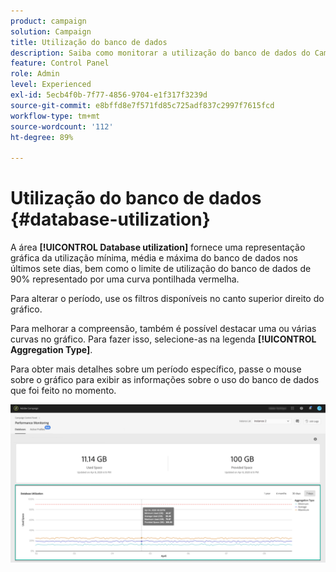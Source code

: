 ```yaml
---
product: campaign
solution: Campaign
title: Utilização do banco de dados
description: Saiba como monitorar a utilização do banco de dados do Campaign no Painel de controle.
feature: Control Panel
role: Admin
level: Experienced
exl-id: 5ecb4f0b-7f77-4856-9704-e1f317f3239d
source-git-commit: e8bffd8e7f571fd85c725adf837c2997f7615fcd
workflow-type: tm+mt
source-wordcount: '112'
ht-degree: 89%

---
```


# Utilização do banco de dados {#database-utilization}

A área **[!UICONTROL Database utilization]** fornece uma representação gráfica da utilização mínima, média e máxima do banco de dados nos últimos sete dias, bem como o limite de utilização do banco de dados de 90% representado por uma curva pontilhada vermelha.

Para alterar o período, use os filtros disponíveis no canto superior direito do gráfico.

Para melhorar a compreensão, também é possível destacar uma ou várias curvas no gráfico. Para fazer isso, selecione-as na legenda **[!UICONTROL Aggregation Type]**.

Para obter mais detalhes sobre um período específico, passe o mouse sobre o gráfico para exibir as informações sobre o uso do banco de dados que foi feito no momento.

![](assets/databases_dashboard_detail.png)
